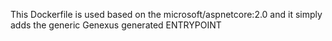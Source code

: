 This Dockerfile is used based on the microsoft/aspnetcore:2.0 and it simply adds the generic Genexus generated ENTRYPOINT

